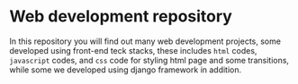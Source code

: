 
# Web development repository

In this repository you will find out many web development projects, some developed using front-end teck stacks, these includes `html` codes, `javascript` codes, and `css` code for styling html page and some transitions, while some we developed using django framework in addition.
